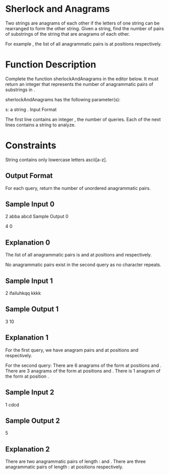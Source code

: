 # Sherlock and Anagrams

Two strings are anagrams of each other if the letters of one string can be rearranged to form the other string. Given a string, find the number of pairs of substrings of the string that are anagrams of each other.

For example , the list of all anagrammatic pairs is at positions respectively.

# Function Description

Complete the function sherlockAndAnagrams in the editor below. It must return an integer that represents the number of anagrammatic pairs of substrings in .

sherlockAndAnagrams has the following parameter(s):

s: a string .
Input Format

The first line contains an integer , the number of queries.
Each of the next lines contains a string to analyze.

# Constraints

String contains only lowercase letters ascii[a-z].

## Output Format

For each query, return the number of unordered anagrammatic pairs.

## Sample Input 0

2
abba
abcd
Sample Output 0

4
0

## Explanation 0

The list of all anagrammatic pairs is and at positions and respectively.

No anagrammatic pairs exist in the second query as no character repeats.

## Sample Input 1

2
ifailuhkqq
kkkk

## Sample Output 1

3
10

## Explanation 1

For the first query, we have anagram pairs and at positions and respectively.

For the second query:
There are 6 anagrams of the form at positions and .
There are 3 anagrams of the form at positions and .
There is 1 anagram of the form at position .

## Sample Input 2

1
cdcd

## Sample Output 2

5

## Explanation 2

There are two anagrammatic pairs of length : and .
There are three anagrammatic pairs of length : at positions respectively.
